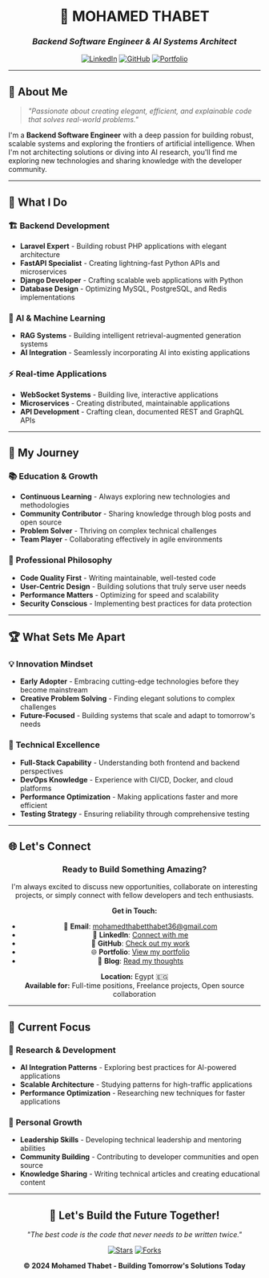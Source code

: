 <div align="center">

# 🚀 **MOHAMED THABET**

### _Backend Software Engineer & AI Systems Architect_

[![LinkedIn](https://img.shields.io/badge/LinkedIn-0077B5?style=for-the-badge&logo=linkedin&logoColor=white)](https://www.linkedin.com/in/mohamed--thabet/)
[![GitHub](https://img.shields.io/badge/GitHub-100000?style=for-the-badge&logo=github&logoColor=white)](https://github.com/MohamedThabt)
[![Portfolio](https://img.shields.io/badge/Portfolio-FF6B6B?style=for-the-badge&logo=portfolio&logoColor=white)](https://mohamedthabt.github.io/Portfolio/)

---

</div>

## 🌟 **About Me**

> _"Passionate about creating elegant, efficient, and explainable code that solves real-world problems."_

I'm a **Backend Software Engineer** with a deep passion for building robust, scalable systems and exploring the frontiers of artificial intelligence. When I'm not architecting solutions or diving into AI research, you'll find me exploring new technologies and sharing knowledge with the developer community.

---

## 🎯 **What I Do**

### 🏗️ **Backend Development**

- **Laravel Expert** - Building robust PHP applications with elegant architecture
- **FastAPI Specialist** - Creating lightning-fast Python APIs and microservices
- **Django Developer** - Crafting scalable web applications with Python
- **Database Design** - Optimizing MySQL, PostgreSQL, and Redis implementations

### 🤖 **AI & Machine Learning**

- **RAG Systems** - Building intelligent retrieval-augmented generation systems
- **AI Integration** - Seamlessly incorporating AI into existing applications

### ⚡ **Real-time Applications**

- **WebSocket Systems** - Building live, interactive applications
- **Microservices** - Creating distributed, maintainable applications
- **API Development** - Crafting clean, documented REST and GraphQL APIs

---

## 🚀 **My Journey**

### 📚 **Education & Growth**

- **Continuous Learning** - Always exploring new technologies and methodologies
- **Community Contributor** - Sharing knowledge through blog posts and open source
- **Problem Solver** - Thriving on complex technical challenges
- **Team Player** - Collaborating effectively in agile environments

### 🎯 **Professional Philosophy**

- **Code Quality First** - Writing maintainable, well-tested code
- **User-Centric Design** - Building solutions that truly serve user needs
- **Performance Matters** - Optimizing for speed and scalability
- **Security Conscious** - Implementing best practices for data protection

---

## 🏆 **What Sets Me Apart**

### 💡 **Innovation Mindset**

- **Early Adopter** - Embracing cutting-edge technologies before they become mainstream
- **Creative Problem Solving** - Finding elegant solutions to complex challenges
- **Future-Focused** - Building systems that scale and adapt to tomorrow's needs

### 🔧 **Technical Excellence**

- **Full-Stack Capability** - Understanding both frontend and backend perspectives
- **DevOps Knowledge** - Experience with CI/CD, Docker, and cloud platforms
- **Performance Optimization** - Making applications faster and more efficient
- **Testing Strategy** - Ensuring reliability through comprehensive testing

---

## 🌐 **Let's Connect**

<div align="center">

### **Ready to Build Something Amazing?**

I'm always excited to discuss new opportunities, collaborate on interesting projects, or simply connect with fellow developers and tech enthusiasts.

**Get in Touch:**

- 📧 **Email**: [mohamedthabetthabet36@gmail.com](mailto:mohamedthabetthabet36@gmail.com)
- 💼 **LinkedIn**: [Connect with me](https://www.linkedin.com/in/mohamed--thabet/)
- 🐙 **GitHub**: [Check out my work](https://github.com/MohamedThabt)
- 🌐 **Portfolio**: [View my portfolio](https://mohamedthabt.github.io/Portfolio/)
- 📝 **Blog**: [Read my thoughts](https://mohamedthabt.github.io/)

**Location:** Egypt 🇪🇬  
**Available for:** Full-time positions, Freelance projects, Open source collaboration

</div>

---

## 🎯 **Current Focus**

### 🔬 **Research & Development**

- **AI Integration Patterns** - Exploring best practices for AI-powered applications
- **Scalable Architecture** - Studying patterns for high-traffic applications
- **Performance Optimization** - Researching new techniques for faster applications

### 🌱 **Personal Growth**

- **Leadership Skills** - Developing technical leadership and mentoring abilities
- **Community Building** - Contributing to developer communities and open source
- **Knowledge Sharing** - Writing technical articles and creating educational content

---

<div align="center">

## 🌟 **Let's Build the Future Together!**

_"The best code is the code that never needs to be written twice."_

[![Stars](https://img.shields.io/github/stars/MohamedThabt/Portfolio?style=social)](https://github.com/MohamedThabt/Portfolio/stargazers)
[![Forks](https://img.shields.io/badge/GitHub-100000?style=for-the-badge&logo=github&logoColor=white)](https://github.com/MohamedThabt/Portfolio/network/members)

**© 2024 Mohamed Thabet - Building Tomorrow's Solutions Today**

</div>
